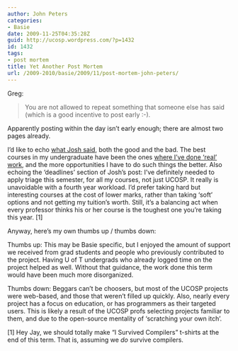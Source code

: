 ```yaml
---
author: John Peters
categories:
- Basie
date: 2009-11-25T04:35:28Z
guid: http://ucosp.wordpress.com/?p=1432
id: 1432
tags:
- post mortem
title: Yet Another Post Mortem
url: /2009-2010/basie/2009/11/post-mortem-john-peters/
---
```


Greg:
  


<blockquote cite="Greg">
  You are not allowed to repeat something that someone else has said (which is a good incentive to post early :-).</p>
</blockquote>

Apparently posting within the day isn&#8217;t early enough; there are almost two pages already.

I&#8217;d like to echo [what Josh said](http://ucosp.wordpress.com/2009/11/24/two-more-thumbs-for-ucosp/), both the good and the bad. The best courses in my undergraduate have been the ones [where I&#8217;ve done &#8216;real&#8217; work](http://www.cs.ualberta.ca/current/iip/), and the more opportunities I have to do such things the better. Also echoing the &#8216;deadlines&#8217; section of Josh&#8217;s post: I&#8217;ve definitely needed to apply triage this semester, for all my courses, not just UCOSP. It really is unavoidable with a fourth year workload. I&#8217;d prefer taking hard but interesting courses at the cost of lower marks, rather than taking &#8216;soft&#8217; options and not getting my tuition&#8217;s worth. Still, it&#8217;s a balancing act when every professor thinks his or her course is the toughest one you&#8217;re taking this year. [1]

Anyway, here&#8217;s my own thumbs up / thumbs down:

Thumbs up: This may be Basie specific, but I enjoyed the amount of support we received from grad students and people who previously contributed to the project. Having U of T undergrads who already logged time on the project helped as well. Without that guidance, the work done this term would have been much more disorganized.

Thumbs down: Beggars can&#8217;t be choosers, but most of the UCOSP projects were web-based, and those that weren&#8217;t filled up quickly. Also, nearly every project has a focus on education, or has programmers as their targeted users. This is likely a result of the UCOSP profs selecting projects familiar to them, and due to the open-source mentality of &#8216;scratching your own itch&#8217;.

[1] Hey Jay, we should totally make &#8220;I Survived Compilers&#8221; t-shirts at the end of this term. That is, assuming we _do_ survive compilers.